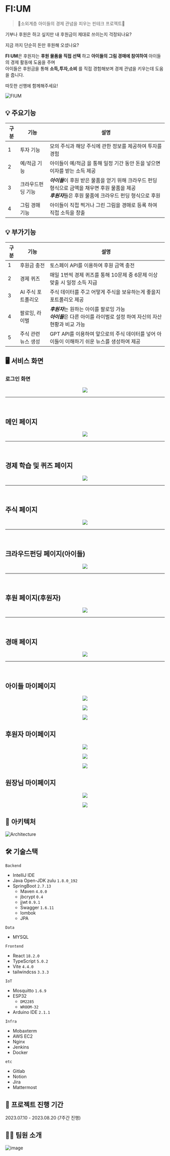 # FI:UM

> 👼소외계층 아이들의 경제 관념을 피우는 핀테크 프로젝트👼

기부나 후원은 하고 싶지만 내 후원금이 제대로 쓰이는지 걱정되나요?

지금 까지 단순히 돈만 후원해 오셨나요?

**FI:UM**은 후원자는 **후원 물품을 직접 선택** 하고 **아이들의 그림 경매에 참여하여** 아이들의 경제 활동에 도움을 주며  
아이들은 후원금을 통해 **소득,투자,소비** 를 직접 경험해보며 경제 관념을 키우는데 도움을 줍니다.

따듯한 선행에 함께해주세요!

![FIUM](https://github.com/NAMWANHEE/FI-UM/assets/76835981/63395f71-5200-4e51-bc4a-95b90edc4ea6)

## 💡 주요기능

| 구분 | 기능           | 설명                                                     |
| ---- | -------------- | -------------------------------------------------------- |
| 1    | 투자 기능                 | 모의 주식과 해당 주식에 관한 정보를 제공하여 투자를 경험 
| 2    | 예/적금 기능 | 아이들이 예/적금 을 통해 일정 기간 동안 돈을 넣으면 이자를 받는 소득 제공 |                                                              |
| 3    | 크라우드펀딩 기능      | ***아이들***이 후원 받은 물품을 얻기 위해 크라우드 펀딩 형식으로 금액을 채우면 후원 물품을 제공 <br> ***후원자***들은 후원 물품에 크라우드 펀딩 형식으로 후원                                        |
| 4    | 그림 경매 기능         | 아이들이 직접 찍거나 그린 그림을 경매로 등록 하여 직접 소득을 창출 |


## 💡 부가기능

| 구분 | 기능           | 설명                                                     |
| ---- | -------------- | -------------------------------------------------------- |
| 1    | 후원금 충전  | 토스페이 API를 이용하여 후원 금액 충전                        |
| 2    | 경제 퀴즈 | 매일 1번씩 경제 퀴즈를 통해 10문제 중 6문제 이상 맞출 시 일정 소득 지급  |
| 3    | AI 주식 포트폴리오 | 주식 데이터를 주고 어떻게 주식을 보유하는게 좋을지 포트폴리오 제공  |
| 4    | 팔로잉, 라이벌 | ***후원자***는 원하는 아이를 팔로잉 가능 <br> ***아이들***은 다른 아이를 라이벌로 설정 하여 자신의 자산 현황과 비교 가능   |
| 5    | 주식 관련 뉴스 생성 | GPT API를 이용하여 앞으로의 주식 데이터를 넣어 아이들이 이해하기 쉬운 뉴스를 생성하여 제공   |
                  

## 🖥️ 서비스 화면

### 로그인 화면

<p align="center">  
<img src="https://github.com/NAMWANHEE/FI-UM/assets/76835981/9659cd16-b53d-4f5d-91c6-ecc5fe7450a4">

</p>

---
<br>

## 메인 페이지

<p align="center">  
<img src="https://github.com/NAMWANHEE/FI-UM/assets/76835981/2df51f78-73f3-4131-8878-b59282e2b412"  >


</p>

---
<br>

## 경제 학습 및 퀴즈 페이지
<p align="center">
<img src="https://github.com/NAMWANHEE/FI-UM/assets/76835981/fe45bcc0-e08d-466f-bd7b-1e3f8196a1c9"  >
</p>

---
<br>

## 주식 페이지
<p align="center">
<img src="https://github.com/NAMWANHEE/FI-UM/assets/76835981/0f0e7156-769d-46a4-81cc-5dda78c20cb7"  >
</p>

---
<br>

## 크라우드펀딩 페이지(아이들)

<p align="center">
<img src="https://github.com/NAMWANHEE/FI-UM/assets/76835981/e19d43f7-7d5c-4d1f-9f45-be7b3e6f1c52">


</p>

---
<br>

## 후원 페이지(후원자)

<p align="center">
<img src="https://github.com/NAMWANHEE/FI-UM/assets/76835981/c42913df-845a-4009-b7a7-e2de57628ddf">

</p>

---
<br>

## 경매 페이지

<p align="center">
<img src="https://github.com/NAMWANHEE/FI-UM/assets/76835981/acd80ac1-2a60-416b-8c85-520de4689bfc"/>


</p>

---
<br>

## 아이들 마이페이지

<p align="center">
<img src="https://github.com/NAMWANHEE/FI-UM/assets/76835981/3b268c8d-6bbc-474b-a3ca-fa480d47bcdd"/>


</p>
<p align="center">
<img src="https://github.com/NAMWANHEE/FI-UM/assets/76835981/dea3c410-d64a-4b86-820d-d970dd8bd7e1"/>


</p>
<p align="center">
<img src="https://github.com/NAMWANHEE/FI-UM/assets/76835981/95bc3e71-d8b2-4534-9313-de2c5887ea5a"/>


</p>

## 후원자 마이페이지

<p align="center">
<img src="https://github.com/NAMWANHEE/FI-UM/assets/76835981/9d666564-3007-4e82-a00c-b657facd2fb1"/>


</p>
<p align="center">
<img src="https://github.com/NAMWANHEE/FI-UM/assets/76835981/df464691-6d62-4f92-afbf-e2d74f945399"/>


</p>
<p align="center">
<img src="https://github.com/NAMWANHEE/FI-UM/assets/76835981/3b87cade-9bee-4998-8112-d7f5026df3f6"/>


</p>

## 원장님 마이페이지

<p align="center">
<img src="https://github.com/NAMWANHEE/FI-UM/assets/76835981/fada3690-6de4-4a4d-bbfe-4ddcdcbcfdc1"/>


</p>
<p align="center">
<img src="https://github.com/NAMWANHEE/FI-UM/assets/76835981/e0bbb2ea-fffb-40eb-8a5e-6c10e99ff0bc"/>


</p>


## 🐳 아키텍처

![Architecture](https://github.com/NAMWANHEE/FI-UM/assets/76835981/09e2ea02-81ed-442e-8659-28676262ee46)

## 🛠️ 기술스택

`Backend`

- IntelliJ IDE
- Java Open-JDK zulu `1.8.0_192`
- SpringBoot `2.7.13`
    - Maven `4.0.0`
    - jbcrypt  `0.4`
    - jjwt `0.9.1`
    - Swagger `1.6.11`
    - lombok
    - JPA

`Data`
- MYSQL


`Frontend`

- React `18.2.0`
- TypeScript `5.0.2`
- Vite `4.4.0`
- tailwindcss `3.3.3`

`IoT`
- Mosquitto `1.6.9`
- ESP32
    - `DM2285`
    - `WROOM-32`
- Arduino IDE `2.1.1`

`Infra`

- Mobaxterm
- AWS EC2
- Nginx
- Jenkins
- Docker


`etc`

- Gitlab
- Notion
- Jira
- Mattermost

## 📅 프로젝트 진행 기간

2023.07.10 - 2023.08.20 (7주간 진행)

## 👨‍💻 팀원 소개

![image](https://github.com/NAMWANHEE/FI-UM/assets/76835981/367e9f0d-0645-4963-9d4a-7d18a004c2b4)


